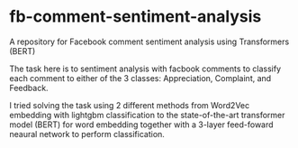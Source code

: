# fb-comment-sentiment-analysis
A repository for Facebook comment sentiment analysis using Transformers (BERT)

The task here is to sentiment analysis with facbook comments to classify each comment to either of the 3 classes: Appreciation, Complaint, and Feedback.

I tried solving the task using 2 different methods from Word2Vec embedding with lightgbm classification to the state-of-the-art transformer model (BERT) for word embedding together with a 3-layer feed-foward neaural network to perform classification.
